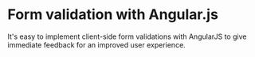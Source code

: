 # Form validation with Angular.js 


It's easy to implement client-side form validations with AngularJS to give immediate feedback for an improved user experience.